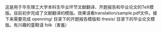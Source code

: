 这是用于华东理工大学本科生毕业环节文献翻译、开题报告和毕业论文的TeX模版。目前初步完成了文献翻译的模版。效果请看translation/sample.pdf文件。接下来需要完成 openning/ 目录下的开题报告模版和 thesis/ 目录下的毕业论文模版。有兴趣的童鞋请 folk（害羞）
